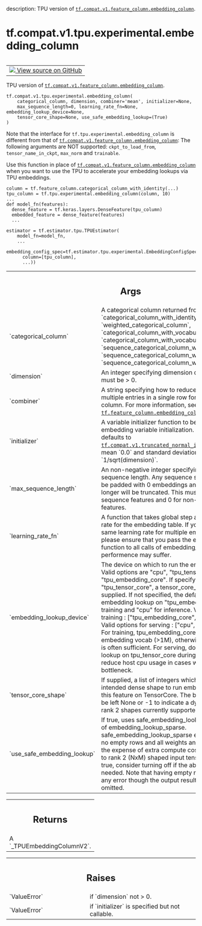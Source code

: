 description: TPU version of <a href="../../../../../tf/feature_column/embedding_column.md"><code>tf.compat.v1.feature_column.embedding_column</code></a>.

<div itemscope itemtype="http://developers.google.com/ReferenceObject">
<meta itemprop="name" content="tf.compat.v1.tpu.experimental.embedding_column" />
<meta itemprop="path" content="Stable" />
</div>

# tf.compat.v1.tpu.experimental.embedding_column

<!-- Insert buttons and diff -->

<table class="tfo-notebook-buttons tfo-api nocontent" align="left">
<td>
  <a target="_blank" href="https://github.com/tensorflow/tensorflow/blob/r2.3/tensorflow/python/tpu/feature_column_v2.py#L54-L207">
    <img src="https://www.tensorflow.org/images/GitHub-Mark-32px.png" />
    View source on GitHub
  </a>
</td>
</table>



TPU version of <a href="../../../../../tf/feature_column/embedding_column.md"><code>tf.compat.v1.feature_column.embedding_column</code></a>.

<pre class="devsite-click-to-copy prettyprint lang-py tfo-signature-link">
<code>tf.compat.v1.tpu.experimental.embedding_column(
    categorical_column, dimension, combiner='mean', initializer=None,
    max_sequence_length=0, learning_rate_fn=None, embedding_lookup_device=None,
    tensor_core_shape=None, use_safe_embedding_lookup=(True)
)
</code></pre>



<!-- Placeholder for "Used in" -->

Note that the interface for `tf.tpu.experimental.embedding_column` is
different from that of <a href="../../../../../tf/feature_column/embedding_column.md"><code>tf.compat.v1.feature_column.embedding_column</code></a>: The
following arguments are NOT supported: `ckpt_to_load_from`,
`tensor_name_in_ckpt`, `max_norm` and `trainable`.

Use this function in place of <a href="../../../../../tf/feature_column/embedding_column.md"><code>tf.compat.v1.feature_column.embedding_column</code></a>
when you want to use the TPU to accelerate your embedding lookups via TPU
embeddings.

```
column = tf.feature_column.categorical_column_with_identity(...)
tpu_column = tf.tpu.experimental.embedding_column(column, 10)
...
def model_fn(features):
  dense_feature = tf.keras.layers.DenseFeature(tpu_column)
  embedded_feature = dense_feature(features)
  ...

estimator = tf.estimator.tpu.TPUEstimator(
    model_fn=model_fn,
    ...
    embedding_config_spec=tf.estimator.tpu.experimental.EmbeddingConfigSpec(
      column=[tpu_column],
      ...))
```

<!-- Tabular view -->
 <table class="responsive fixed orange">
<colgroup><col width="214px"><col></colgroup>
<tr><th colspan="2"><h2 class="add-link">Args</h2></th></tr>

<tr>
<td>
`categorical_column`
</td>
<td>
A categorical column returned from
`categorical_column_with_identity`, `weighted_categorical_column`,
`categorical_column_with_vocabulary_file`,
`categorical_column_with_vocabulary_list`,
`sequence_categorical_column_with_identity`,
`sequence_categorical_column_with_vocabulary_file`,
`sequence_categorical_column_with_vocabulary_list`
</td>
</tr><tr>
<td>
`dimension`
</td>
<td>
An integer specifying dimension of the embedding, must be > 0.
</td>
</tr><tr>
<td>
`combiner`
</td>
<td>
A string specifying how to reduce if there are multiple entries
in a single row for a non-sequence column. For more information, see
<a href="../../../../../tf/feature_column/embedding_column.md"><code>tf.feature_column.embedding_column</code></a>.
</td>
</tr><tr>
<td>
`initializer`
</td>
<td>
A variable initializer function to be used in embedding
variable initialization. If not specified, defaults to
<a href="../../../../../tf/compat/v1/truncated_normal_initializer.md"><code>tf.compat.v1.truncated_normal_initializer</code></a> with mean `0.0` and
standard deviation `1/sqrt(dimension)`.
</td>
</tr><tr>
<td>
`max_sequence_length`
</td>
<td>
An non-negative integer specifying the max sequence
length. Any sequence shorter then this will be padded with 0 embeddings
and any sequence longer will be truncated. This must be positive for
sequence features and 0 for non-sequence features.
</td>
</tr><tr>
<td>
`learning_rate_fn`
</td>
<td>
A function that takes global step and returns learning
rate for the embedding table. If you intend to use the same learning rate
for multiple embedding tables, please ensure that you pass the exact same
python function to all calls of embedding_column, otherwise performence
may suffer.
</td>
</tr><tr>
<td>
`embedding_lookup_device`
</td>
<td>
The device on which to run the embedding lookup.
Valid options are "cpu", "tpu_tensor_core", and "tpu_embedding_core".
If specifying "tpu_tensor_core", a tensor_core_shape must be supplied.
If not specified, the default behavior is embedding lookup on
"tpu_embedding_core" for training and "cpu" for inference.
Valid options for training : ["tpu_embedding_core", "tpu_tensor_core"]
Valid options for serving :  ["cpu", "tpu_tensor_core"]
For training, tpu_embedding_core is good for large embedding vocab (>1M),
otherwise, tpu_tensor_core is often sufficient.
For serving, doing embedding lookup on tpu_tensor_core during serving is
a way to reduce host cpu usage in cases where that is a bottleneck.
</td>
</tr><tr>
<td>
`tensor_core_shape`
</td>
<td>
If supplied, a list of integers which specifies
the intended dense shape to run embedding lookup for this feature on
TensorCore. The batch dimension can be left None or -1 to indicate
a dynamic shape. Only rank 2 shapes currently supported.
</td>
</tr><tr>
<td>
`use_safe_embedding_lookup`
</td>
<td>
If true, uses safe_embedding_lookup_sparse
instead of embedding_lookup_sparse. safe_embedding_lookup_sparse ensures
there are no empty rows and all weights and ids are positive at the
expense of extra compute cost. This only applies to rank 2 (NxM) shaped
input tensors. Defaults to true, consider turning off if the above checks
are not needed. Note that having empty rows will not trigger any error
though the output result might be 0 or omitted.
</td>
</tr>
</table>



<!-- Tabular view -->
 <table class="responsive fixed orange">
<colgroup><col width="214px"><col></colgroup>
<tr><th colspan="2"><h2 class="add-link">Returns</h2></th></tr>
<tr class="alt">
<td colspan="2">
A  `_TPUEmbeddingColumnV2`.
</td>
</tr>

</table>



<!-- Tabular view -->
 <table class="responsive fixed orange">
<colgroup><col width="214px"><col></colgroup>
<tr><th colspan="2"><h2 class="add-link">Raises</h2></th></tr>

<tr>
<td>
`ValueError`
</td>
<td>
if `dimension` not > 0.
</td>
</tr><tr>
<td>
`ValueError`
</td>
<td>
if `initializer` is specified but not callable.
</td>
</tr>
</table>

